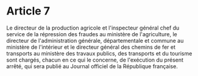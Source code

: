 # Article 7

Le directeur de la production agricole et l'inspecteur général chef du service de la répression des fraudes au ministère de l'agriculture, le directeur de l'administration générale, départementale et commune au ministère de l'intérieur et le directeur général des chemins de fer et transports au ministère des travaux publics, des transports et du tourisme sont chargés, chacun en ce qui le concerne, de l'exécution du présent arrêté, qui sera publié au Journal officiel de la République française.
